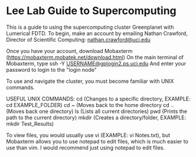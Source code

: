 # Lee Lab Guide to Supercomputing
This is a guide to using the supercomputing cluster Greenplanet with Lumerical FDTD.
To begin, make an account by emailing Nathan Crawford, Director of Scientific Computing: nathan.crawford@uci.edu

Once you have your account, download Mobaxterm (https://mobaxterm.mobatek.net/download.html)
On the main terminal of Mobaxterm, type ssh -Y USERNAME@gplogin2.ps.uci.edu
And enter your password to login to the "login node"

To use and navigate the cluster, you must become familiar with UNIX commands.

USEFUL UNIX COMMANDS:
cd (Changes to a specific directory, EXAMPLE: cd EXAMPLE_FOLDER)
cd ~ (Moves back to the home directory
cd .. (Moves back one directory)
ls (Lists all current directories)
pwd (Prints the path to the current directory)
mkdir (Creates a directory/folder, EXAMPLE: mkdir Test_Results)

To view files, you would usually use vi (EXAMPLE: vi Notes.txt), but Mobaxterm allows you to use notepad to edit files, which is much easier to use than vim. I would recommend just using notepad to edit files.


